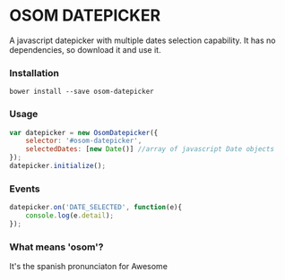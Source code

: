 # OSOM DATEPICKER #
A javascript datepicker with multiple dates selection capability.
It has no dependencies, so download it and use it.
### Installation ###
```
bower install --save osom-datepicker
```
### Usage ###
```javascript
var datepicker = new OsomDatepicker({
	selector: '#osom-datepicker',
	selectedDates: [new Date()] //array of javascript Date objects
});
datepicker.initialize();
```
### Events ###
```javascript
datepicker.on('DATE_SELECTED', function(e){
	console.log(e.detail);
});
```
### What means 'osom'? ###
It's the spanish pronunciaton for Awesome